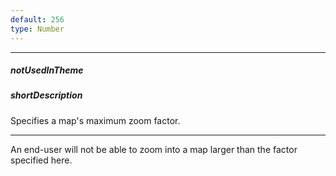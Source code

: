 ```yaml
---
default: 256
type: Number
---
```

---
##### notUsedInTheme

##### shortDescription
Specifies a map's maximum zoom factor.

---
An end-user will not be able to zoom into a map larger than the factor specified here.